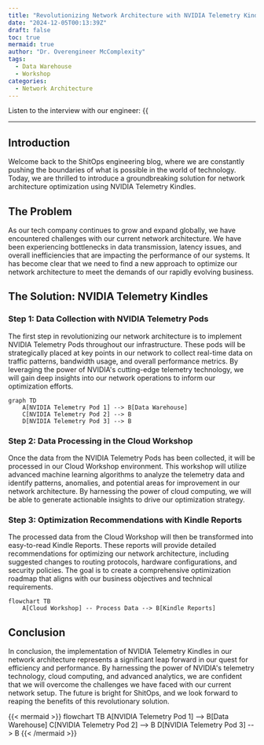 ```yaml
---
title: "Revolutionizing Network Architecture with NVIDIA Telemetry Kindles"
date: "2024-12-05T00:13:39Z"
draft: false
toc: true
mermaid: true
author: "Dr. Overengineer McComplexity"
tags:
  - Data Warehouse
  - Workshop
categories:
  - Network Architecture
---
```


Listen to the interview with our engineer: {{<audio src="https://s3.chaops.de/shitops/podcasts/revolutionizing-network-architecture-with-nvidia-telemetry-kindles.mp3" class="audio">}}

---

## Introduction

Welcome back to the ShitOps engineering blog, where we are constantly pushing the boundaries of what is possible in the world of technology. Today, we are thrilled to introduce a groundbreaking solution for network architecture optimization using NVIDIA Telemetry Kindles.

## The Problem

As our tech company continues to grow and expand globally, we have encountered challenges with our current network architecture. We have been experiencing bottlenecks in data transmission, latency issues, and overall inefficiencies that are impacting the performance of our systems. It has become clear that we need to find a new approach to optimize our network architecture to meet the demands of our rapidly evolving business.

## The Solution: NVIDIA Telemetry Kindles

### Step 1: Data Collection with NVIDIA Telemetry Pods

The first step in revolutionizing our network architecture is to implement NVIDIA Telemetry Pods throughout our infrastructure. These pods will be strategically placed at key points in our network to collect real-time data on traffic patterns, bandwidth usage, and overall performance metrics. By leveraging the power of NVIDIA's cutting-edge telemetry technology, we will gain deep insights into our network operations to inform our optimization efforts.

```mermaid
graph TD
    A[NVIDIA Telemetry Pod 1] --> B[Data Warehouse]
    C[NVIDIA Telemetry Pod 2] --> B
    D[NVIDIA Telemetry Pod 3] --> B
```

### Step 2: Data Processing in the Cloud Workshop

Once the data from the NVIDIA Telemetry Pods has been collected, it will be processed in our Cloud Workshop environment. This workshop will utilize advanced machine learning algorithms to analyze the telemetry data and identify patterns, anomalies, and potential areas for improvement in our network architecture. By harnessing the power of cloud computing, we will be able to generate actionable insights to drive our optimization strategy.

### Step 3: Optimization Recommendations with Kindle Reports

The processed data from the Cloud Workshop will then be transformed into easy-to-read Kindle Reports. These reports will provide detailed recommendations for optimizing our network architecture, including suggested changes to routing protocols, hardware configurations, and security policies. The goal is to create a comprehensive optimization roadmap that aligns with our business objectives and technical requirements.

```mermaid
flowchart TB
    A[Cloud Workshop] -- Process Data --> B[Kindle Reports]
```

## Conclusion

In conclusion, the implementation of NVIDIA Telemetry Kindles in our network architecture represents a significant leap forward in our quest for efficiency and performance. By harnessing the power of NVIDIA's telemetry technology, cloud computing, and advanced analytics, we are confident that we will overcome the challenges we have faced with our current network setup. The future is bright for ShitOps, and we look forward to reaping the benefits of this revolutionary solution.

{{< mermaid >}}
flowchart TB
    A[NVIDIA Telemetry Pod 1] --> B[Data Warehouse]
    C[NVIDIA Telemetry Pod 2] --> B
    D[NVIDIA Telemetry Pod 3] --> B
{{< /mermaid >}}